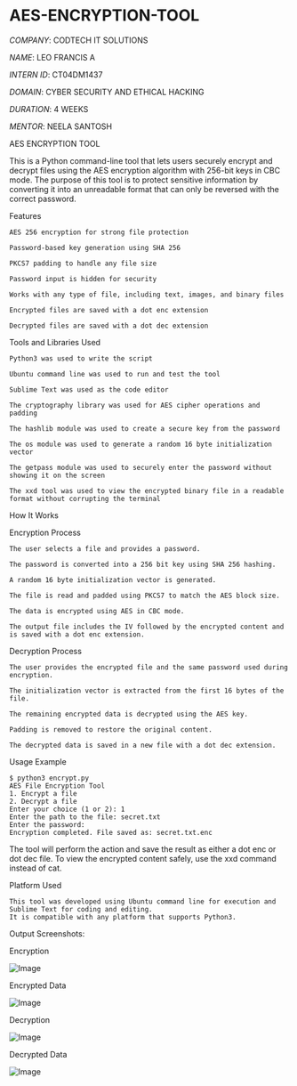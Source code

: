 # AES-ENCRYPTION-TOOL

 *COMPANY*: CODTECH IT SOLUTIONS

 *NAME*: LEO FRANCIS A

 *INTERN ID*: CT04DM1437 

 *DOMAIN*: CYBER SECURITY AND ETHICAL HACKING

 *DURATION*: 4 WEEKS

 *MENTOR*: NEELA SANTOSH


AES ENCRYPTION TOOL

This is a Python command-line tool that lets users securely encrypt and decrypt files using the AES encryption algorithm with 256-bit keys in CBC mode. The purpose of this tool is to protect sensitive information by converting it into an unreadable format that can only be reversed with the correct password.

Features

    AES 256 encryption for strong file protection

    Password-based key generation using SHA 256

    PKCS7 padding to handle any file size

    Password input is hidden for security

    Works with any type of file, including text, images, and binary files

    Encrypted files are saved with a dot enc extension

    Decrypted files are saved with a dot dec extension

Tools and Libraries Used

    Python3 was used to write the script

    Ubuntu command line was used to run and test the tool

    Sublime Text was used as the code editor

    The cryptography library was used for AES cipher operations and padding

    The hashlib module was used to create a secure key from the password

    The os module was used to generate a random 16 byte initialization vector

    The getpass module was used to securely enter the password without showing it on the screen

    The xxd tool was used to view the encrypted binary file in a readable format without corrupting the terminal

How It Works

Encryption Process
   
    The user selects a file and provides a password.

    The password is converted into a 256 bit key using SHA 256 hashing.

    A random 16 byte initialization vector is generated.
   
    The file is read and padded using PKCS7 to match the AES block size.

    The data is encrypted using AES in CBC mode.

    The output file includes the IV followed by the encrypted content and is saved with a dot enc extension.

Decryption Process
 
    The user provides the encrypted file and the same password used during encryption.

    The initialization vector is extracted from the first 16 bytes of the file.

    The remaining encrypted data is decrypted using the AES key.

    Padding is removed to restore the original content.

    The decrypted data is saved in a new file with a dot dec extension.

Usage Example

    $ python3 encrypt.py
    AES File Encryption Tool
    1. Encrypt a file
    2. Decrypt a file
    Enter your choice (1 or 2): 1
    Enter the path to the file: secret.txt
    Enter the password:
    Encryption completed. File saved as: secret.txt.enc

The tool will perform the action and save the result as either a dot enc or dot dec file.
To view the encrypted content safely, use the xxd command instead of cat.


Platform Used

    This tool was developed using Ubuntu command line for execution and Sublime Text for coding and editing.
    It is compatible with any platform that supports Python3.

Output Screenshots:

Encryption

![Image](https://github.com/user-attachments/assets/907091b3-cb42-4dc2-984b-122a569780b7)

Encrypted Data

![Image](https://github.com/user-attachments/assets/531df4ec-80a2-4756-89f0-b72fbc5bfe07)

Decryption

![Image](https://github.com/user-attachments/assets/9a5795d7-717b-4fbc-aa89-39e8e40fc5fc)

Decrypted Data

![Image](https://github.com/user-attachments/assets/d6876149-dc0d-414d-a946-c3b25a725f6f)
